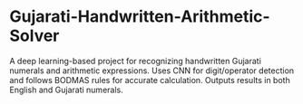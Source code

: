# Gujarati-Handwritten-Arithmetic-Solver
A deep learning-based project for recognizing handwritten Gujarati numerals and arithmetic expressions. Uses CNN for digit/operator detection and follows BODMAS rules for accurate calculation. Outputs results in both English and Gujarati numerals.
